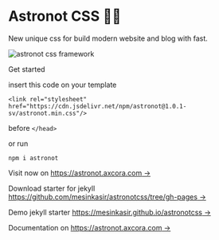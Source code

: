 # Astronot CSS 👩‍🚀

New unique css for build modern website and blog with fast.

![astronot css framework](https://blogger.googleusercontent.com/img/b/R29vZ2xl/AVvXsEjWG5tMgqg5YlnGPgRhyYsyQVSmuYzXROYgyrJEUlXU3l1QrCjdqP1m44ds400MnbKtz6YlNDgrTkT1G6nsHiJEgs-M3t2pYCisUpfudAKhuLnKB0tD1c7knr2wAr7mw3rbz60WqUa3wek4bHkN9sWYeIvC9minU3CgA_MpLTu_F4obxDw62vY_x3A2lQ/s1920/ASTRONOTCSS.jpg)

Get started

insert this code on your template 

`<link rel="stylesheet" href="https://cdn.jsdelivr.net/npm/astronot@1.0.1-sv/astronot.min.css"/>`

before `</head>`

or run

`npm i astronot`

Visit now on [https://astronot.axcora.com →](https://astronot.axcora.com)

Download starter for jekyll [https://github.com/mesinkasir/astronotcss/tree/gh-pages →](https://github.com/mesinkasir/astronotcss/tree/gh-pages)

Demo jekyll starter [https://mesinkasir.github.io/astronotcss →](https://mesinkasir.github.io/astronotcss/)

Documentation on [https://astronot.axcora.com →](https://astronot.axcora.com)
